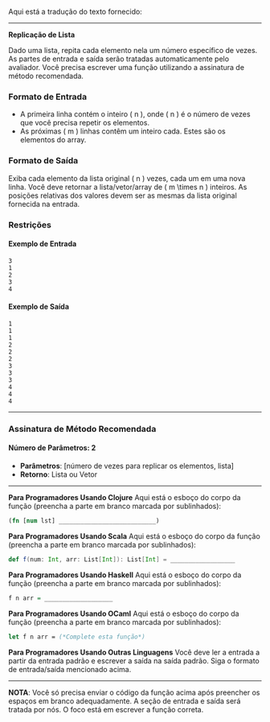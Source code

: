 Aqui está a tradução do texto fornecido:

---

**Replicação de Lista**

Dado uma lista, repita cada elemento nela um número específico de vezes. As partes de entrada e saída serão tratadas automaticamente pelo avaliador. Você precisa escrever uma função utilizando a assinatura de método recomendada.

### Formato de Entrada

- A primeira linha contém o inteiro \( n \), onde \( n \) é o número de vezes que você precisa repetir os elementos.
- As próximas \( m \) linhas contêm um inteiro cada. Estes são os elementos do array.

### Formato de Saída

Exiba cada elemento da lista original \( n \) vezes, cada um em uma nova linha. Você deve retornar a lista/vetor/array de \( m \times n \) inteiros. As posições relativas dos valores devem ser as mesmas da lista original fornecida na entrada.

### Restrições

#### Exemplo de Entrada

```
3
1
2
3
4
```

#### Exemplo de Saída

```
1
1
1
2
2
2
3
3
3
4
4
4
```

---

### Assinatura de Método Recomendada

#### Número de Parâmetros: 2

- **Parâmetros**: [número de vezes para replicar os elementos, lista]
- **Retorno**: Lista ou Vetor

---

**Para Programadores Usando Clojure**
Aqui está o esboço do corpo da função (preencha a parte em branco marcada por sublinhados):

```clojure
(fn [num lst] ___________________________)
```

**Para Programadores Usando Scala**
Aqui está o esboço do corpo da função (preencha a parte em branco marcada por sublinhados):

```scala
def f(num: Int, arr: List[Int]): List[Int] = __________________
```

**Para Programadores Usando Haskell**
Aqui está o esboço do corpo da função (preencha a parte em branco marcada por sublinhados):

```haskell
f n arr = ___________________
```

**Para Programadores Usando OCaml**
Aqui está o esboço do corpo da função (preencha a parte em branco marcada por sublinhados):

```ocaml
let f n arr = (*Complete esta função*)
```

**Para Programadores Usando Outras Linguagens**
Você deve ler a entrada a partir da entrada padrão e escrever a saída na saída padrão. Siga o formato de entrada/saída mencionado acima.

---

**NOTA**: Você só precisa enviar o código da função acima após preencher os espaços em branco adequadamente. A seção de entrada e saída será tratada por nós. O foco está em escrever a função correta.
